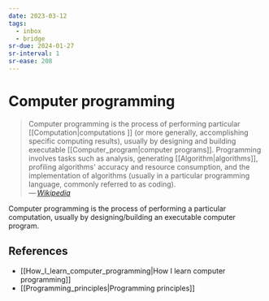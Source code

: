 ```yaml
---
date: 2023-03-12
tags:
  - inbox
  - bridge
sr-due: 2024-01-27
sr-interval: 1
sr-ease: 208
---
```


# Computer programming

> Computer programming is the process of performing particular
> [[Computation|computations ]] (or more generally, accomplishing specific
> computing results), usually by designing and building executable
> [[Computer_program|computer programs]]. Programming involves tasks such as
> analysis, generating [[Algorithm|algorithms]], profiling algorithms' accuracy
> and resource consumption, and the implementation of algorithms (usually in a
> particular programming language, commonly referred to as coding).\
> — <cite>[Wikipedia](https://en.wikipedia.org/wiki/Computer_programming)</cite>

Computer programming is the process of performing a particular computation,
usually by designing/building an executable computer program.

## References

- [[How_I_learn_computer_programming|How I learn computer programming]]
- [[Programming_principles|Programming principles]]

